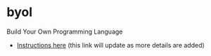# byol
Build Your Own Programming Language

* [Instructions here](https://github.com/infiniterik/byol/blob/main/instructions.md) (this link will update as more details are added)
